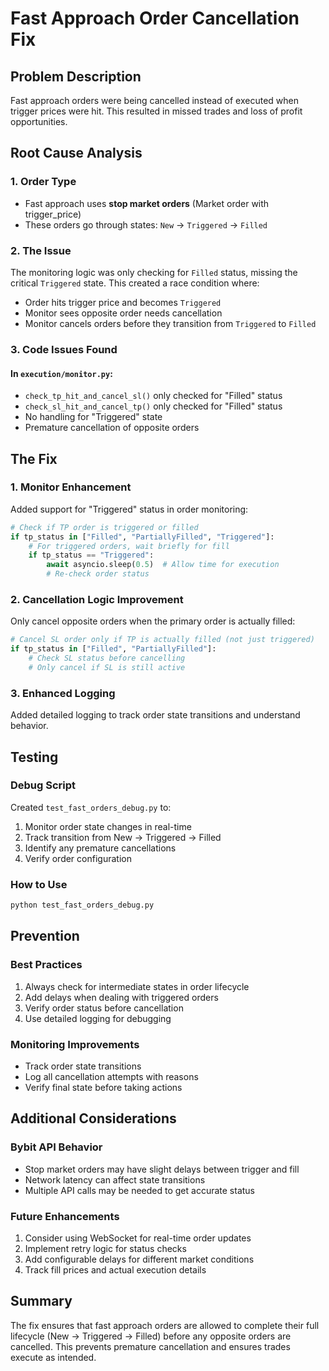# Fast Approach Order Cancellation Fix

## Problem Description
Fast approach orders were being cancelled instead of executed when trigger prices were hit. This resulted in missed trades and loss of profit opportunities.

## Root Cause Analysis

### 1. Order Type
- Fast approach uses **stop market orders** (Market order with trigger_price)
- These orders go through states: `New` → `Triggered` → `Filled`

### 2. The Issue
The monitoring logic was only checking for `Filled` status, missing the critical `Triggered` state. This created a race condition where:
- Order hits trigger price and becomes `Triggered`
- Monitor sees opposite order needs cancellation
- Monitor cancels orders before they transition from `Triggered` to `Filled`

### 3. Code Issues Found

#### In `execution/monitor.py`:
- `check_tp_hit_and_cancel_sl()` only checked for "Filled" status
- `check_sl_hit_and_cancel_tp()` only checked for "Filled" status
- No handling for "Triggered" state
- Premature cancellation of opposite orders

## The Fix

### 1. Monitor Enhancement
Added support for "Triggered" status in order monitoring:
```python
# Check if TP order is triggered or filled
if tp_status in ["Filled", "PartiallyFilled", "Triggered"]:
    # For triggered orders, wait briefly for fill
    if tp_status == "Triggered":
        await asyncio.sleep(0.5)  # Allow time for execution
        # Re-check order status
```

### 2. Cancellation Logic Improvement
Only cancel opposite orders when the primary order is actually filled:
```python
# Cancel SL order only if TP is actually filled (not just triggered)
if tp_status in ["Filled", "PartiallyFilled"]:
    # Check SL status before cancelling
    # Only cancel if SL is still active
```

### 3. Enhanced Logging
Added detailed logging to track order state transitions and understand behavior.

## Testing

### Debug Script
Created `test_fast_orders_debug.py` to:
1. Monitor order state changes in real-time
2. Track transition from New → Triggered → Filled
3. Identify any premature cancellations
4. Verify order configuration

### How to Use
```bash
python test_fast_orders_debug.py
```

## Prevention

### Best Practices
1. Always check for intermediate states in order lifecycle
2. Add delays when dealing with triggered orders
3. Verify order status before cancellation
4. Use detailed logging for debugging

### Monitoring Improvements
- Track order state transitions
- Log all cancellation attempts with reasons
- Verify final state before taking actions

## Additional Considerations

### Bybit API Behavior
- Stop market orders may have slight delays between trigger and fill
- Network latency can affect state transitions
- Multiple API calls may be needed to get accurate status

### Future Enhancements
1. Consider using WebSocket for real-time order updates
2. Implement retry logic for status checks
3. Add configurable delays for different market conditions
4. Track fill prices and actual execution details

## Summary
The fix ensures that fast approach orders are allowed to complete their full lifecycle (New → Triggered → Filled) before any opposite orders are cancelled. This prevents premature cancellation and ensures trades execute as intended.